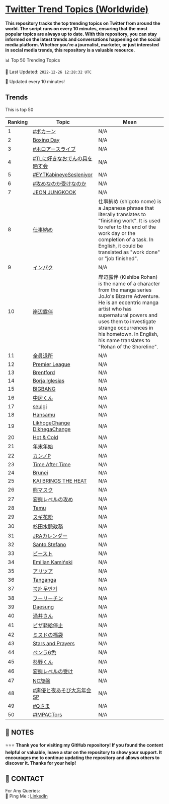 [Twitter Trend Topics (Worldwide)](https://github.com/ErcinDedeoglu/Twitter-Trend-Topics)
==========

**This repository tracks the top trending topics on Twitter from around the world. 
The script runs on every 10 minutes, ensuring that the most popular topics are always up to date. 
With this repository, you can stay informed on the latest trends and conversations happening on the social media platform. 
Whether you're a journalist, marketer, or just interested in social media trends, this repository is a valuable resource.**


📊 Top 50 Trending Topics

📆 Last Updated: `2022-12-26 12:28:32 UTC`

🔧 Updated every 10 minutes!


## Trends

This is top 50

| Ranking | Topic | Mean |
| ------- | ------------ | ------------ |
| 1 | [#ボカーン](http://twitter.com/search?q=%23%e3%83%9c%e3%82%ab%e3%83%bc%e3%83%b3) | N/A |
| 2 | [Boxing Day](http://twitter.com/search?q=Boxing+Day) | N/A |
| 3 | [#ホロアースライブ](http://twitter.com/search?q=%23%e3%83%9b%e3%83%ad%e3%82%a2%e3%83%bc%e3%82%b9%e3%83%a9%e3%82%a4%e3%83%96) | N/A |
| 4 | [#TLに好きなおでんの具を晒す会](http://twitter.com/search?q=%23TL%e3%81%ab%e5%a5%bd%e3%81%8d%e3%81%aa%e3%81%8a%e3%81%a7%e3%82%93%e3%81%ae%e5%85%b7%e3%82%92%e6%99%92%e3%81%99%e4%bc%9a) | N/A |
| 5 | [#EYTKabineyeSesleniyor](http://twitter.com/search?q=%23EYTKabineyeSesleniyor) | N/A |
| 6 | [#攻めなのか受けなのか](http://twitter.com/search?q=%23%e6%94%bb%e3%82%81%e3%81%aa%e3%81%ae%e3%81%8b%e5%8f%97%e3%81%91%e3%81%aa%e3%81%ae%e3%81%8b) | N/A |
| 7 | [JEON JUNGKOOK](http://twitter.com/search?q=JEON+JUNGKOOK) | N/A |
| 8 | [仕事納め](http://twitter.com/search?q=%e4%bb%95%e4%ba%8b%e7%b4%8d%e3%82%81) | 仕事納め (shigoto nome) is a Japanese phrase that literally translates to "finishing work". It is used to refer to the end of the work day or the completion of a task. In English, it could be translated as "work done" or "job finished". |
| 9 | [インパク](http://twitter.com/search?q=%e3%82%a4%e3%83%b3%e3%83%91%e3%82%af) | N/A |
| 10 | [岸辺露伴](http://twitter.com/search?q=%e5%b2%b8%e8%be%ba%e9%9c%b2%e4%bc%b4) | 岸辺露伴 (Kishibe Rohan) is the name of a character from the manga series JoJo's Bizarre Adventure. He is an eccentric manga artist who has supernatural powers and uses them to investigate strange occurrences in his hometown. In English, his name translates to "Rohan of the Shoreline". |
| 11 | [全員退所](http://twitter.com/search?q=%e5%85%a8%e5%93%a1%e9%80%80%e6%89%80) | N/A |
| 12 | [Premier League](http://twitter.com/search?q=Premier+League) | N/A |
| 13 | [Brentford](http://twitter.com/search?q=Brentford) | N/A |
| 14 | [Borja Iglesias](http://twitter.com/search?q=Borja+Iglesias) | N/A |
| 15 | [BIGBANG](http://twitter.com/search?q=BIGBANG) | N/A |
| 16 | [中居くん](http://twitter.com/search?q=%e4%b8%ad%e5%b1%85%e3%81%8f%e3%82%93) | N/A |
| 17 | [seulgi](http://twitter.com/search?q=seulgi) | N/A |
| 18 | [Hansamu](http://twitter.com/search?q=Hansamu) | N/A |
| 19 | [LikhogeChange DikhegaChange](http://twitter.com/search?q=LikhogeChange+DikhegaChange) | N/A |
| 20 | [Hot & Cold](http://twitter.com/search?q=Hot+%26+Cold) | N/A |
| 21 | [年末年始](http://twitter.com/search?q=%e5%b9%b4%e6%9c%ab%e5%b9%b4%e5%a7%8b) | N/A |
| 22 | [カンノP](http://twitter.com/search?q=%e3%82%ab%e3%83%b3%e3%83%8eP) | N/A |
| 23 | [Time After Time](http://twitter.com/search?q=Time+After+Time) | N/A |
| 24 | [Brunei](http://twitter.com/search?q=Brunei) | N/A |
| 25 | [KAI BRINGS THE HEAT](http://twitter.com/search?q=KAI+BRINGS+THE+HEAT) | N/A |
| 26 | [熊マスク](http://twitter.com/search?q=%e7%86%8a%e3%83%9e%e3%82%b9%e3%82%af) | N/A |
| 27 | [変態レベルの攻め](http://twitter.com/search?q=%e5%a4%89%e6%85%8b%e3%83%ac%e3%83%99%e3%83%ab%e3%81%ae%e6%94%bb%e3%82%81) | N/A |
| 28 | [Temu](http://twitter.com/search?q=Temu) | N/A |
| 29 | [スギ花粉](http://twitter.com/search?q=%e3%82%b9%e3%82%ae%e8%8a%b1%e7%b2%89) | N/A |
| 30 | [杉田水脈政務](http://twitter.com/search?q=%e6%9d%89%e7%94%b0%e6%b0%b4%e8%84%88%e6%94%bf%e5%8b%99) | N/A |
| 31 | [JRAカレンダー](http://twitter.com/search?q=JRA%e3%82%ab%e3%83%ac%e3%83%b3%e3%83%80%e3%83%bc) | N/A |
| 32 | [Santo Stefano](http://twitter.com/search?q=Santo+Stefano) | N/A |
| 33 | [ビースト](http://twitter.com/search?q=%e3%83%93%e3%83%bc%e3%82%b9%e3%83%88) | N/A |
| 34 | [Emilian Kamiński](http://twitter.com/search?q=Emilian+Kami%c5%84ski) | N/A |
| 35 | [アリツア](http://twitter.com/search?q=%e3%82%a2%e3%83%aa%e3%83%84%e3%82%a2) | N/A |
| 36 | [Tanganga](http://twitter.com/search?q=Tanganga) | N/A |
| 37 | [북한 무인기](http://twitter.com/search?q=%eb%b6%81%ed%95%9c+%eb%ac%b4%ec%9d%b8%ea%b8%b0) | N/A |
| 38 | [フーリーチン](http://twitter.com/search?q=%e3%83%95%e3%83%bc%e3%83%aa%e3%83%bc%e3%83%81%e3%83%b3) | N/A |
| 39 | [Daesung](http://twitter.com/search?q=Daesung) | N/A |
| 40 | [涌井さん](http://twitter.com/search?q=%e6%b6%8c%e4%ba%95%e3%81%95%e3%82%93) | N/A |
| 41 | [ビザ発給停止](http://twitter.com/search?q=%e3%83%93%e3%82%b6%e7%99%ba%e7%b5%a6%e5%81%9c%e6%ad%a2) | N/A |
| 42 | [ミスドの福袋](http://twitter.com/search?q=%e3%83%9f%e3%82%b9%e3%83%89%e3%81%ae%e7%a6%8f%e8%a2%8b) | N/A |
| 43 | [Stars and Prayers](http://twitter.com/search?q=Stars+and+Prayers) | N/A |
| 44 | [ペンラ6色](http://twitter.com/search?q=%e3%83%9a%e3%83%b3%e3%83%a96%e8%89%b2) | N/A |
| 45 | [杉野くん](http://twitter.com/search?q=%e6%9d%89%e9%87%8e%e3%81%8f%e3%82%93) | N/A |
| 46 | [変態レベルの受け](http://twitter.com/search?q=%e5%a4%89%e6%85%8b%e3%83%ac%e3%83%99%e3%83%ab%e3%81%ae%e5%8f%97%e3%81%91) | N/A |
| 47 | [NC旋盤](http://twitter.com/search?q=NC%e6%97%8b%e7%9b%a4) | N/A |
| 48 | [#声優と夜あそび大忘年会SP](http://twitter.com/search?q=%23%e5%a3%b0%e5%84%aa%e3%81%a8%e5%a4%9c%e3%81%82%e3%81%9d%e3%81%b3%e5%a4%a7%e5%bf%98%e5%b9%b4%e4%bc%9aSP) | N/A |
| 49 | [#Qさま](http://twitter.com/search?q=%23Q%e3%81%95%e3%81%be) | N/A |
| 50 | [#IMPACTors](http://twitter.com/search?q=%23IMPACTors) | N/A |




## 📝 NOTES

⭐⭐⭐ **Thank you for visiting my GitHub repository! If you found the content helpful or valuable, leave a star on the repository to show your support. It encourages me to continue updating the repository and allows others to discover it. Thanks for your help!**

## 📨 CONTACT

 For Any Queries:  
            🏓 Ping Me : [LinkedIn](https://www.linkedin.com/in/ercindedeoglu/)
